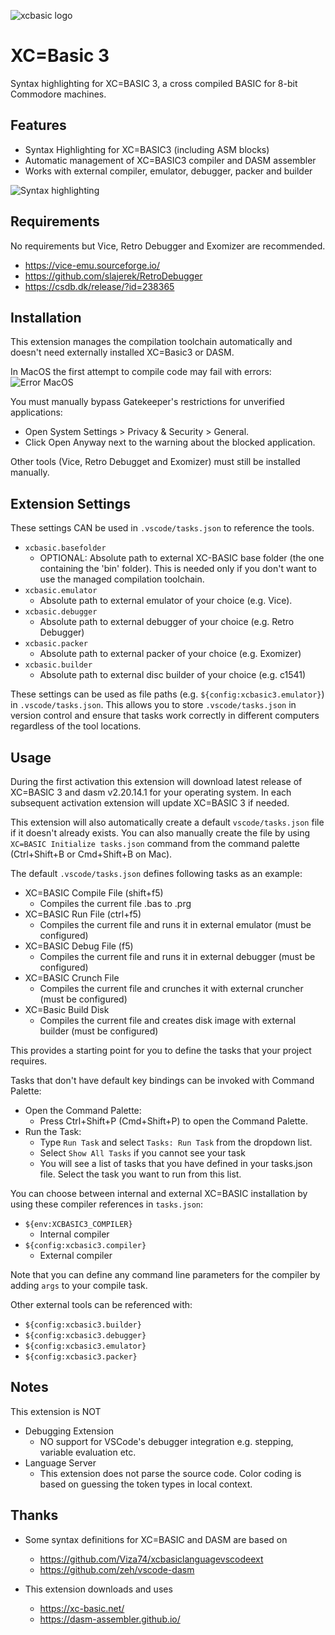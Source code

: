 ![xcbasic logo](https://raw.githubusercontent.com/orlof/xcb3-vscode-ext/main/images/xcbasic_logo.jpg)

# XC=Basic 3

Syntax highlighting for XC=BASIC 3, a cross compiled BASIC for 8-bit Commodore machines.

## Features

* Syntax Highlighting for XC=BASIC3 (including ASM blocks)
* Automatic management of XC=BASIC3 compiler and DASM assembler
* Works with external compiler, emulator, debugger, packer and builder

![Syntax highlighting](https://raw.githubusercontent.com/orlof/xcb3-vscode-ext/main/images/syntaxhighlighting.png)

## Requirements

No requirements but Vice, Retro Debugger and Exomizer are recommended.
* https://vice-emu.sourceforge.io/
* https://github.com/slajerek/RetroDebugger
* https://csdb.dk/release/?id=238365

## Installation

This extension manages the compilation toolchain automatically and doesn't need externally installed XC=Basic3 or DASM.

In MacOS the first attempt to compile code may fail with errors:
![Error MacOS](https://raw.githubusercontent.com/orlof/xcb3-vscode-ext/main/images/error_macos.png)

You must manually bypass Gatekeeper's restrictions for unverified applications:
* Open System Settings > Privacy & Security > General.
* Click Open Anyway next to the warning about the blocked application.

Other tools (Vice, Retro Debugget and Exomizer) must still be installed manually.

## Extension Settings

These settings CAN be used in `.vscode/tasks.json` to reference the tools.

* `xcbasic.basefolder`
  * OPTIONAL: Absolute path to external XC-BASIC base folder (the one containing the 'bin' folder). This is needed only if you don't want to use the managed compilation toolchain.
* `xcbasic.emulator`
  * Absolute path to external emulator of your choice (e.g. Vice).
* `xcbasic.debugger`
  * Absolute path to external debugger of your choice (e.g. Retro Debugger)
* `xcbasic.packer`
  * Absolute path to external packer of your choice (e.g. Exomizer)
* `xcbasic.builder`
  * Absolute path to external disc builder of your choice (e.g. c1541)

These settings can be used as file paths (e.g. `${config:xcbasic3.emulator}`) in `.vscode/tasks.json`. This allows you to store `.vscode/tasks.json` in version control and ensure that tasks work correctly in different computers regardless of the tool locations.

## Usage

During the first activation this extension will download latest release of XC=BASIC 3 and dasm v2.20.14.1 for your operating system. In each subsequent activation extension will update XC=BASIC 3 if needed.

This extension will also automatically create a default `vscode/tasks.json` file if it doesn't already exists. You can also manually create the file by using `XC=BASIC Initialize tasks.json` command from the command palette (Ctrl+Shift+B or Cmd+Shift+B on Mac).

The default `.vscode/tasks.json` defines following tasks as an example:

* XC=BASIC Compile File (shift+f5)
  * Compiles the current file .bas to .prg
* XC=BASIC Run File (ctrl+f5)
  * Compiles the current file and runs it in external emulator (must be configured)
* XC=BASIC Debug File (f5)
  * Compiles the current file and runs it in external debugger (must be configured)
* XC=BASIC Crunch File
  * Compiles the current file and crunches it with external cruncher (must be configured)
* XC=Basic Build Disk
  * Compiles the current file and creates disk image with external builder (must be configured)

This provides a starting point for you to define the tasks that your project requires.

Tasks that don't have default key bindings can be invoked with Command Palette:
* Open the Command Palette:
  * Press Ctrl+Shift+P (Cmd+Shift+P) to open the Command Palette.
* Run the Task:
  * Type `Run Task` and select `Tasks: Run Task` from the dropdown list.
  * Select `Show All Tasks` if you cannot see your task
  * You will see a list of tasks that you have defined in your tasks.json file. Select the task you want to run from this list.

You can choose between internal and external XC=BASIC installation by using these compiler references in `tasks.json`:
* `${env:XCBASIC3_COMPILER}`
  * Internal compiler
* `${config:xcbasic3.compiler}`
  * External compiler

Note that you can define any command line parameters for the compiler by adding `args` to your compile task.

Other external tools can be referenced with:
* `${config:xcbasic3.builder}`
* `${config:xcbasic3.debugger}`
* `${config:xcbasic3.emulator}`
* `${config:xcbasic3.packer}`

## Notes

This extension is NOT
* Debugging Extension
  * NO support for VSCode's debugger integration e.g. stepping, variable evaluation etc.
* Language Server
  * This extension does not parse the source code. Color coding is based on guessing the token types in local context.

## Thanks

* Some syntax definitions for XC=BASIC and DASM are based on
  *  https://github.com/Viza74/xcbasiclanguagevscodeext
  *  https://github.com/zeh/vscode-dasm

* This extension downloads and uses
  * https://xc-basic.net/
  * https://dasm-assembler.github.io/


